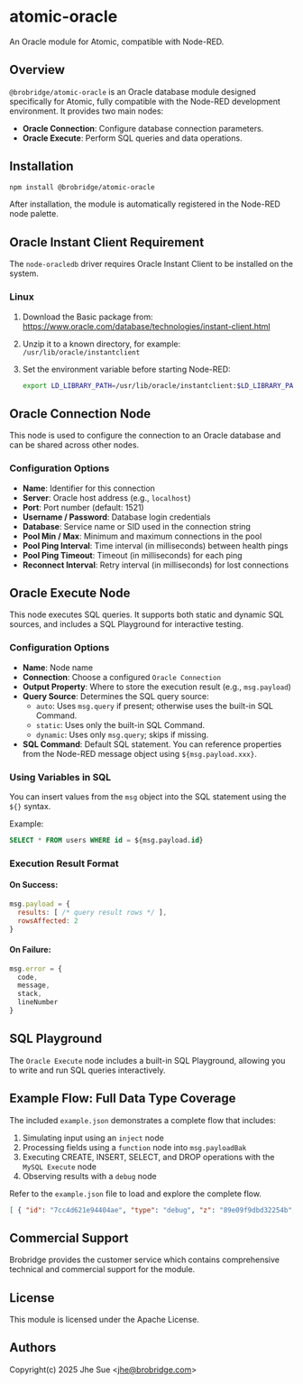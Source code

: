 # atomic-oracle

An Oracle module for Atomic, compatible with Node-RED.

## Overview

`@brobridge/atomic-oracle` is an Oracle database module designed specifically for Atomic, fully compatible with the Node-RED development environment. It provides two main nodes:

- **Oracle Connection**: Configure database connection parameters.
- **Oracle Execute**: Perform SQL queries and data operations.

## Installation

```sh
npm install @brobridge/atomic-oracle
```

After installation, the module is automatically registered in the Node-RED node palette.

## Oracle Instant Client Requirement

The `node-oracledb` driver requires Oracle Instant Client to be installed on the system.

### Linux

1. Download the Basic package from:
   https://www.oracle.com/database/technologies/instant-client.html

2. Unzip it to a known directory, for example: `/usr/lib/oracle/instantclient`

3. Set the environment variable before starting Node-RED:

   ```sh
   export LD_LIBRARY_PATH=/usr/lib/oracle/instantclient:$LD_LIBRARY_PATH
   ```

## Oracle Connection Node

This node is used to configure the connection to an Oracle database and can be shared across other nodes.

### Configuration Options

- **Name**: Identifier for this connection  
- **Server**: Oracle host address (e.g., `localhost`)  
- **Port**: Port number (default: 1521)  
- **Username / Password**: Database login credentials  
- **Database**: Service name or SID used in the connection string  
- **Pool Min / Max**: Minimum and maximum connections in the pool  
- **Pool Ping Interval**: Time interval (in milliseconds) between health pings  
- **Pool Ping Timeout**: Timeout (in milliseconds) for each ping  
- **Reconnect Interval**: Retry interval (in milliseconds) for lost connections  

## Oracle Execute Node

This node executes SQL queries. It supports both static and dynamic SQL sources, and includes a SQL Playground for interactive testing.

### Configuration Options

- **Name**: Node name  
- **Connection**: Choose a configured `Oracle Connection`  
- **Output Property**: Where to store the execution result (e.g., `msg.payload`)  
- **Query Source**: Determines the SQL query source:  
  - `auto`: Uses `msg.query` if present; otherwise uses the built-in SQL Command.  
  - `static`: Uses only the built-in SQL Command.  
  - `dynamic`: Uses only `msg.query`; skips if missing.  
- **SQL Command**: Default SQL statement. You can reference properties from the Node-RED message object using `${msg.payload.xxx}`.  

### Using Variables in SQL

You can insert values from the `msg` object into the SQL statement using the `${}` syntax.

Example:

```sql
SELECT * FROM users WHERE id = ${msg.payload.id}
```

### Execution Result Format

#### On Success:

```js
msg.payload = {
  results: [ /* query result rows */ ],
  rowsAffected: 2
}
```

#### On Failure:

```js
msg.error = {
  code,
  message,
  stack,
  lineNumber
}
```

## SQL Playground

The `Oracle Execute` node includes a built-in SQL Playground, allowing you to write and run SQL queries interactively.

## Example Flow: Full Data Type Coverage

The included `example.json` demonstrates a complete flow that includes:

1. Simulating input using an `inject` node
2. Processing fields using a `function` node into `msg.payloadBak`
3. Executing CREATE, INSERT, SELECT, and DROP operations with the `MySQL Execute` node
4. Observing results with a `debug` node

Refer to the `example.json` file to load and explore the complete flow.
```json
[ { "id": "7cc4d621e94404ae", "type": "debug", "z": "89e09f9dbd32254b", "name": "debug 5", "active": true, "tosidebar": true, "console": false, "tostatus": false, "complete": "payload", "targetType": "msg", "statusVal": "", "statusType": "auto", "x": 900, "y": 360, "wires": [] }, { "id": "cf007f4ad8da5748", "type": "inject", "z": "89e09f9dbd32254b", "name": "Create table", "props": [ { "p": "payload" }, { "p": "topic", "vt": "str" } ], "repeat": "", "crontab": "", "once": false, "onceDelay": 0.1, "topic": "", "payload": "{\"col_tinyint\":75,\"col_smallint\":2575,\"col_mediumint\":4640552,\"col_int\":917793014,\"col_integer\":1009064231,\"col_bigint\":1139026116863759100,\"col_decimal\":25266.16044,\"col_dec\":20552.39025,\"col_numeric\":87777.93907,\"col_fixed\":65824.96203,\"col_float\":18970.19217,\"col_double\":12720.27281,\"col_double_precision\":48528.08791,\"col_real\":19520.87148,\"col_date\":\"2024-08-05\",\"col_datetime\":\"2024-08-05 12:34:56\",\"col_timestamp\":\"2024-08-05 12:34:56\",\"col_time\":\"12:34:56\",\"col_year\":2024,\"col_char\":\"X\",\"col_varchar\":\"Fake varchar data\",\"col_binary\":\"66616B652062696E617279\",\"col_varbinary\":\"66616B652076617262696E617279\",\"col_blob\":\"626C6F62\",\"col_tinyblob\":\"74696E79\",\"col_mediumblob\":\"6D656469756D\",\"col_longblob\":\"6C6F6E67\",\"col_text\":\"some text\",\"col_tinytext\":\"tiny text\",\"col_mediumtext\":\"medium text content\",\"col_longtext\":\"very long text content here\",\"col_enum\":\"value1\",\"col_set\":\"value1,value2\",\"col_json\":\"{\\\"example\\\": \\\"value\\\"}\",\"col_geometry\":\"POINT(1 1)\",\"col_point\":\"POINT(1 1)\",\"col_linestring\":\"LINESTRING(0 0, 1 1)\",\"col_polygon\":\"POLYGON((0 0, 1 1, 1 0, 0 0))\",\"col_multipoint\":\"MULTIPOINT((0 0), (1 1))\",\"col_multilinestring\":\"MULTILINESTRING((0 0, 1 1), (1 1, 2 2))\",\"col_multipolygon\":\"MULTIPOLYGON(((0 0, 1 1, 1 0, 0 0)), ((2 2, 3 3, 3 2, 2 2)))\",\"col_geometrycollection\":\"GEOMETRYCOLLECTION(POINT(1 1), LINESTRING(0 0, 1 1))\"}", "payloadType": "json", "x": 190, "y": 80, "wires": [ [ "34d37709b899e905" ] ] }, { "id": "01c08f31921ceda2", "type": "debug", "z": "89e09f9dbd32254b", "name": "debug 1", "active": true, "tosidebar": true, "console": false, "tostatus": false, "complete": "payload", "targetType": "msg", "statusVal": "", "statusType": "auto", "x": 900, "y": 80, "wires": [] }, { "id": "db7de42cda5de777", "type": "catch", "z": "89e09f9dbd32254b", "name": "", "scope": [ "34d37709b899e905" ], "uncaught": false, "x": 650, "y": 140, "wires": [ [ "3c54fc9639c9ef02" ] ] }, { "id": "3c54fc9639c9ef02", "type": "debug", "z": "89e09f9dbd32254b", "name": "debug 2", "active": true, "tosidebar": true, "console": false, "tostatus": false, "complete": "true", "targetType": "full", "statusVal": "", "statusType": "auto", "x": 900, "y": 140, "wires": [] }, { "id": "62e1604424c8cee0", "type": "inject", "z": "89e09f9dbd32254b", "name": "Drop table", "props": [ { "p": "payload" }, { "p": "topic", "vt": "str" } ], "repeat": "", "crontab": "", "once": false, "onceDelay": 0.1, "topic": "", "payload": "{\"col_tinyint\":75,\"col_smallint\":2575,\"col_mediumint\":4640552,\"col_int\":917793014,\"col_integer\":1009064231,\"col_bigint\":1139026116863759100,\"col_decimal\":25266.16044,\"col_dec\":20552.39025,\"col_numeric\":87777.93907,\"col_fixed\":65824.96203,\"col_float\":18970.19217,\"col_double\":12720.27281,\"col_double_precision\":48528.08791,\"col_real\":19520.87148,\"col_date\":\"2024-08-05\",\"col_datetime\":\"2024-08-05 12:34:56\",\"col_timestamp\":\"2024-08-05 12:34:56\",\"col_time\":\"12:34:56\",\"col_year\":2024,\"col_char\":\"X\",\"col_varchar\":\"Fake varchar data\",\"col_binary\":\"66616B652062696E617279\",\"col_varbinary\":\"66616B652076617262696E617279\",\"col_blob\":\"626C6F62\",\"col_tinyblob\":\"74696E79\",\"col_mediumblob\":\"6D656469756D\",\"col_longblob\":\"6C6F6E67\",\"col_text\":\"some text\",\"col_tinytext\":\"tiny text\",\"col_mediumtext\":\"medium text content\",\"col_longtext\":\"very long text content here\",\"col_enum\":\"value1\",\"col_set\":\"value1,value2\",\"col_json\":\"{\\\"example\\\": \\\"value\\\"}\",\"col_geometry\":\"POINT(1 1)\",\"col_point\":\"POINT(1 1)\",\"col_linestring\":\"LINESTRING(0 0, 1 1)\",\"col_polygon\":\"POLYGON((0 0, 1 1, 1 0, 0 0))\",\"col_multipoint\":\"MULTIPOINT((0 0), (1 1))\",\"col_multilinestring\":\"MULTILINESTRING((0 0, 1 1), (1 1, 2 2))\",\"col_multipolygon\":\"MULTIPOLYGON(((0 0, 1 1, 1 0, 0 0)), ((2 2, 3 3, 3 2, 2 2)))\",\"col_geometrycollection\":\"GEOMETRYCOLLECTION(POINT(1 1), LINESTRING(0 0, 1 1))\"}", "payloadType": "json", "x": 180, "y": 220, "wires": [ [ "15ddf57bff59ca98" ] ] }, { "id": "e2722e0e3d2c0195", "type": "debug", "z": "89e09f9dbd32254b", "name": "debug 3", "active": true, "tosidebar": true, "console": false, "tostatus": false, "complete": "payload", "targetType": "msg", "statusVal": "", "statusType": "auto", "x": 900, "y": 220, "wires": [] }, { "id": "2e4c5a583e4e7fc2", "type": "catch", "z": "89e09f9dbd32254b", "name": "", "scope": [ "15ddf57bff59ca98" ], "uncaught": false, "x": 650, "y": 280, "wires": [ [ "fc5fd15c75265a3f" ] ] }, { "id": "fc5fd15c75265a3f", "type": "debug", "z": "89e09f9dbd32254b", "name": "debug 4", "active": true, "tosidebar": true, "console": false, "tostatus": false, "complete": "true", "targetType": "full", "statusVal": "", "statusType": "auto", "x": 900, "y": 280, "wires": [] }, { "id": "5473d928a0b63753", "type": "inject", "z": "89e09f9dbd32254b", "name": "Select", "props": [ { "p": "payload" }, { "p": "topic", "vt": "str" } ], "repeat": "", "crontab": "", "once": false, "onceDelay": 0.1, "topic": "", "payload": "", "payloadType": "date", "x": 170, "y": 500, "wires": [ [ "15b05d08c7581216" ] ] }, { "id": "7d366a41eca3cf88", "type": "debug", "z": "89e09f9dbd32254b", "name": "debug 7", "active": true, "tosidebar": true, "console": false, "tostatus": false, "complete": "payload", "targetType": "msg", "statusVal": "", "statusType": "auto", "x": 900, "y": 500, "wires": [] }, { "id": "4e090665c8106782", "type": "catch", "z": "89e09f9dbd32254b", "name": "", "scope": [ "92dfa6fba598ac6e" ], "uncaught": false, "x": 650, "y": 420, "wires": [ [ "9dd5d20e449348e7" ] ] }, { "id": "9dd5d20e449348e7", "type": "debug", "z": "89e09f9dbd32254b", "name": "debug 6", "active": true, "tosidebar": true, "console": false, "tostatus": false, "complete": "true", "targetType": "full", "statusVal": "", "statusType": "auto", "x": 900, "y": 420, "wires": [] }, { "id": "e6ed92e9cc9fb7ff", "type": "catch", "z": "89e09f9dbd32254b", "name": "", "scope": [ "15b05d08c7581216" ], "uncaught": false, "x": 650, "y": 560, "wires": [ [ "297613ee440acb14" ] ] }, { "id": "297613ee440acb14", "type": "debug", "z": "89e09f9dbd32254b", "name": "debug 8", "active": true, "tosidebar": true, "console": false, "tostatus": false, "complete": "true", "targetType": "full", "statusVal": "", "statusType": "auto", "x": 900, "y": 560, "wires": [] }, { "id": "34d37709b899e905", "type": "Oracle Execute", "z": "89e09f9dbd32254b", "name": "", "connection": "fc20fc081097ba83", "querySource": "auto", "command": "CREATE TABLE all_data_types ( \n number_col NUMBER, -- 通用数字类型，适用于整数和小数\n binary_float_col BINARY_FLOAT, -- 单精度浮点数\n binary_double_col BINARY_DOUBLE, -- 双精度浮点数\n float_col FLOAT, -- 浮点数\n integer_col INTEGER, -- 整数类型\n smallint_col SMALLINT, -- 小整数类型\n decimal_col DECIMAL(38, 37), -- 精确小数类型\n numeric_col NUMERIC(38, 37), -- 数字类型\n char_col CHAR(50), -- 固定长度字符\n varchar2_col VARCHAR2(50), -- 可变长度字符\n nchar_col NCHAR(50), -- 固定长度国家字符集\n nvarchar2_col NVARCHAR2(50), -- 可变长度国家字符集\n clob_col CLOB, -- 字符大对象\n nclob_col NCLOB, -- 国家字符集字符大对象\n blob_col BLOB, -- 二进制大对象\n raw_col RAW(2000), -- 原始二进制数据\n long_col LONG, -- 用于存储可变长度的字符数据，最多可存储 2GB 的字符数据不可以跟LONG RAW同時存在\n date_col DATE, -- 日期类型\n timestamp_col TIMESTAMP, -- 时间戳类型\n timestamp_tz_col TIMESTAMP WITH TIME ZONE, -- 带时区的时间戳\n timestamp_ltz_col TIMESTAMP WITH LOCAL TIME ZONE, -- 带本地时区的时间戳\n interval_ym_col INTERVAL YEAR TO MONTH, -- 年到月的时间间隔\n interval_ds_col INTERVAL DAY TO SECOND -- 日到秒的时间间隔\n)", "outputPropType": "msg", "outputProp": "payload", "x": 660, "y": 80, "wires": [ [ "01c08f31921ceda2" ] ] }, { "id": "15ddf57bff59ca98", "type": "Oracle Execute", "z": "89e09f9dbd32254b", "name": "", "connection": "fc20fc081097ba83", "querySource": "auto", "command": "DROP TABLE all_data_types", "outputPropType": "msg", "outputProp": "payload", "x": 660, "y": 220, "wires": [ [ "e2722e0e3d2c0195" ] ] }, { "id": "761d90e74a07218c", "type": "inject", "z": "89e09f9dbd32254b", "name": "insert", "props": [ { "p": "payload" }, { "p": "topic", "vt": "str" } ], "repeat": "", "crontab": "", "once": false, "onceDelay": 0.1, "topic": "", "payload": "{\"NUMBER_COL\":12345,\"BINARY_FLOAT_COL\":1.23001,\"BINARY_DOUBLE_COL\":1.23456789,\"FLOAT_COL\":1.23,\"INTEGER_COL\":123,\"SMALLINT_COL\":12,\"DECIMAL_COL\":5.123456789012345,\"NUMERIC_COL\":1.1234567890123457,\"CHAR_COL\":\"A \",\"VARCHAR2_COL\":\"This is a varchar2 string\",\"NCHAR_COL\":\"N \",\"NVARCHAR2_COL\":\"This is a nvarchar2 string\",\"CLOB_COL\":\"This is a clob string\",\"NCLOB_COL\":\"This is a nclob string\",\"BLOB_COL\":\"This is a blob\",\"RAW_COL\":\"This is a raw data\",\"LONG_COL\":\"This is a long data\",\"DATE_COL\":\"2024-12-26T16:00:00.000Z\",\"TIMESTAMP_COL\":\"2024-12-27T00:06:49.000Z\",\"TIMESTAMP_TZ_COL\":\"2024-12-27 08:06:49.000 +0000\",\"TIMESTAMP_LTZ_COL\":\"2024-12-26T16:06:49.000Z\",\"INTERVAL_YM_COL\":\"2-6\",\"INTERVAL_DS_COL\":\"5 12:30:45.678\"}", "payloadType": "json", "x": 170, "y": 360, "wires": [ [ "aeeb055969c0a63f" ] ] }, { "id": "aeeb055969c0a63f", "type": "function", "z": "89e09f9dbd32254b", "name": "data process", "func": "msg.payloadBak = {\n NUMBER_COL: msg.payload.NUMBER_COL || null, // NUMBER_COL\n BINARY_FLOAT_COL: msg.payload.BINARY_FLOAT_COL || null, // BINARY_FLOAT_COL\n BINARY_DOUBLE_COL: msg.payload.BINARY_DOUBLE_COL || null, // BINARY_DOUBLE_COL\n FLOAT_COL: msg.payload.FLOAT_COL || null, // FLOAT_COL\n INTEGER_COL: msg.payload.INTEGER_COL || null, // INTEGER_COL\n SMALLINT_COL: msg.payload.SMALLINT_COL || null, // SMALLINT_COL\n DECIMAL_COL: msg.payload.DECIMAL_COL || null, // DECIMAL_COL\n NUMERIC_COL: msg.payload.NUMERIC_COL || null, // NUMERIC_COL\n CHAR_COL: msg.payload.CHAR_COL || null, // CHAR_COL (不 trim)\n VARCHAR2_COL: msg.payload.VARCHAR2_COL || null, // VARCHAR2_COL\n NCHAR_COL: msg.payload.NCHAR_COL || null, // NCHAR_COL (不 trim)\n NVARCHAR2_COL: msg.payload.NVARCHAR2_COL || null, // NVARCHAR2_COL\n CLOB_COL: msg.payload.CLOB_COL || null, // CLOB_COL\n NCLOB_COL: msg.payload.NCLOB_COL || null, // NCLOB_COL\n BLOB_COL: msg.payload.BLOB_COL ? Buffer.from(msg.payload.BLOB_COL, \"hex\") : null, // BLOB_COL\n RAW_COL: msg.payload.RAW_COL ? Buffer.from(msg.payload.RAW_COL, \"hex\") : null, // RAW_COL\n LONG_COL: msg.payload.LONG_COL || null, // LONG_COL\n DATE_COL: msg.payload.DATE_COL ? new Date(msg.payload.DATE_COL) : null, // DATE_COL\n TIMESTAMP_COL: msg.payload.TIMESTAMP_COL ? new Date(msg.payload.TIMESTAMP_COL) : null, // TIMESTAMP_COL\n TIMESTAMP_TZ_COL: msg.payload.TIMESTAMP_TZ_COL ? new Date(msg.payload.TIMESTAMP_TZ_COL) : null, // TIMESTAMP_TZ_COL\n TIMESTAMP_LTZ_COL: msg.payload.TIMESTAMP_LTZ_COL ? new Date(msg.payload.TIMESTAMP_LTZ_COL) : null, // TIMESTAMP_LTZ_COL\n INTERVAL_YM_COL: msg.payload.INTERVAL_YM_COL || null, // INTERVAL_YM_COL\n INTERVAL_DS_COL: msg.payload.INTERVAL_DS_COL //? context.get('nanosecondsToDSInterval')(msg.payload.INTERVAL_DS_COL) : null // INTERVAL_DS_COL\n};\n\nreturn msg;", "outputs": 1, "timeout": 0, "noerr": 0, "initialize": "// 部署節點後，此處的程式碼將運行一次。 \ncontext.set(\"nanosecondsToDSInterval\", function (nanoseconds) {\n const seconds = nanoseconds / 1e9;\n const days = Math.floor(seconds / 86400);\n let remainingSeconds = seconds % 86400;\n const hours = Math.floor(remainingSeconds / 3600);\n remainingSeconds %= 3600;\n const minutes = Math.floor(remainingSeconds / 60);\n const secs = remainingSeconds % 60;\n return `${days} ${String(hours).padStart(2, '0')}:${String(minutes).padStart(2, '0')}:${secs.toFixed(6).padStart(9, '0')}`;\n});\n", "finalize": "", "libs": [], "x": 430, "y": 360, "wires": [ [ "92dfa6fba598ac6e" ] ] }, { "id": "92dfa6fba598ac6e", "type": "Oracle Execute", "z": "89e09f9dbd32254b", "name": "", "connection": "fc20fc081097ba83", "querySource": "auto", "command": "INSERT INTO all_data_types (\n number_col,\n binary_float_col,\n binary_double_col,\n float_col,\n integer_col, \n smallint_col,\n decimal_col,\n numeric_col,\n char_col,\n varchar2_col, \n nchar_col,\n nvarchar2_col,\n clob_col,\n nclob_col,\n blob_col, \n raw_col,\n long_col,\n date_col,\n timestamp_col, \n timestamp_tz_col,\n timestamp_ltz_col,\n interval_ym_col,\n interval_ds_col\n) VALUES (\n ${msg.payloadBak.NUMBER_COL}, -- number_col: 通用数字类型，适用于整数和小数\n ${msg.payloadBak.BINARY_FLOAT_COL}, -- binary_float_col: 单精度浮点数\n ${msg.payloadBak.BINARY_DOUBLE_COL}, -- binary_double_col: 双精度浮点数\n ${msg.payloadBak.FLOAT_COL}, -- float_col: 浮点数\n ${msg.payloadBak.INTEGER_COL}, -- integer_col: 整数类型\n ${msg.payloadBak.SMALLINT_COL}, -- smallint_col: 小整数类型\n ${msg.payloadBak.DECIMAL_COL}, -- decimal_col: 精确小数类型\n ${msg.payloadBak.NUMERIC_COL}, -- numeric_col: 数字类型\n ${msg.payloadBak.CHAR_COL}, -- char_col: 固定长度字符\n ${msg.payloadBak.VARCHAR2_COL}, -- varchar2_col: 可变长度字符\n ${msg.payloadBak.NCHAR_COL}, -- nchar_col: 固定长度国家字符集\n ${msg.payloadBak.NVARCHAR2_COL}, -- nvarchar2_col: 可变长度国家字符集\n ${msg.payloadBak.CLOB_COL}, -- clob_col: 字符大对象\n ${msg.payloadBak.NCLOB_COL}, -- nclob_col: 国家字符集字符大对象\n ${msg.payloadBak.BLOB_COL}, -- blob_col: 二进制大对象\n ${msg.payloadBak.RAW_COL}, -- raw_col: 原始二进制数据\n ${msg.payloadBak.LONG_COL}, -- long_col: 长原始二进制数据\n ${msg.payloadBak.DATE_COL}, -- date_col: 日期类型\n ${msg.payloadBak.TIMESTAMP_COL}, -- timestamp_col: 时间戳类型\n ${msg.payloadBak.TIMESTAMP_TZ_COL}, -- timestamp_tz_col: 带时区的时间戳\n ${msg.payloadBak.TIMESTAMP_LTZ_COL}, -- timestamp_ltz_col: 带本地时区的时间戳\n ${msg.payloadBak.INTERVAL_YM_COL}, -- interval_ym_col: 年到月的时间间隔\n ${msg.payloadBak.INTERVAL_DS_COL} -- interval_ds_col: 日到秒的时间间隔\n)\n", "outputPropType": "msg", "outputProp": "payload", "x": 660, "y": 360, "wires": [ [ "7cc4d621e94404ae" ] ] }, { "id": "15b05d08c7581216", "type": "Oracle Execute", "z": "89e09f9dbd32254b", "name": "", "connection": "fc20fc081097ba83", "querySource": "auto", "command": "SELECT example.json FROM all_data_types", "outputPropType": "msg", "outputProp": "payload", "x": 660, "y": 500, "wires": [ [ "7d366a41eca3cf88" ] ] }, { "id": "fc20fc081097ba83", "type": "Oracle Connection", "name": "", "server": "172.17.0.1", "port": 1521, "database": "XE", "poolMin": "10", "poolMax": "10", "poolPingInterval": "30", "poolPingTimeout": "5", "connectionRetryInterval": "30000" } ]
```

## Commercial Support

Brobridge provides the customer service which contains comprehensive technical and commercial support for the module.

## License

This module is licensed under the Apache License.

## Authors

Copyright(c) 2025 Jhe Sue <<jhe@brobridge.com>>
